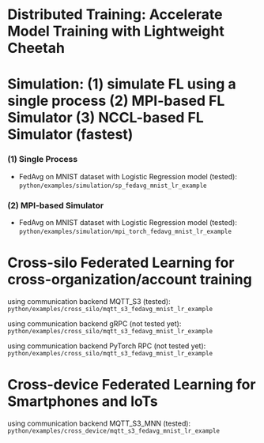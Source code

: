 # Distributed Training: Accelerate Model Training with Lightweight Cheetah


# Simulation: (1) simulate FL using a single process (2) MPI-based FL Simulator (3) NCCL-based FL Simulator (fastest)

### (1) Single Process
- FedAvg on MNIST dataset with Logistic Regression model (tested): `python/examples/simulation/sp_fedavg_mnist_lr_example`

### (2) MPI-based Simulator
- FedAvg on MNIST dataset with Logistic Regression model (tested): `python/examples/simulation/mpi_torch_fedavg_mnist_lr_example`

# Cross-silo Federated Learning for cross-organization/account training

using communication backend MQTT_S3 (tested): `python/examples/cross_silo/mqtt_s3_fedavg_mnist_lr_example`

using communication backend gRPC (not tested yet): `python/examples/cross_silo/mqtt_s3_fedavg_mnist_lr_example`

using communication backend PyTorch RPC (not tested yet): `python/examples/cross_silo/mqtt_s3_fedavg_mnist_lr_example`


# Cross-device Federated Learning for Smartphones and IoTs

using communication backend MQTT_S3_MNN (tested): `python/examples/cross_device/mqtt_s3_fedavg_mnist_lr_example`